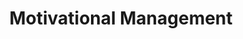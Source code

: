 ---
title: Motivational Management
image: 
discord: fc

when: Friday 20:00 London

promo: >
  Each week we'll engage in conversation motivated by The Holy Spirit to assist us in our walk with Christ. Come see what He wishes us to talk about each week, exposing Himself to us all! (Yes, I keep saying US! Come see what I mean!)

---